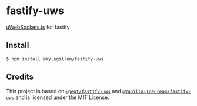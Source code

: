 # fastify-uws
[uWebSockets.js](https://github.com/uNetworking/uWebSockets.js) for fastify

## Install

```
$ npm install @kylegillen/fastify-uws
```

## Credits

This project is based on [`@geut/fastify-uws`](https://github.com/geut/fastify-uws) and [`@Vanilla-IceCream/fastify-uws`](https://github.com/Vanilla-IceCream/fastify-uws) and is licensed under the MIT License.